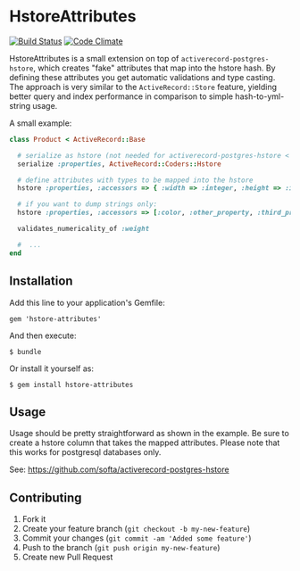 # HstoreAttributes

[![Build Status](https://travis-ci.org/defsprite/hstore-attributes.png)](https://travis-ci.org/defsprite/hstore-attributes) [![Code Climate](https://codeclimate.com/github/defsprite/hstore-attributes.png)](https://codeclimate.com/github/defsprite/hstore-attributes)


HstoreAttributes is a small extension on top of `activerecord-postgres-hstore`, which creates "fake" attributes that map into the hstore hash. By defining these attributes you get automatic validations and type casting.
The approach is very similar to the `ActiveRecord::Store` feature, yielding better query and index performance in comparison to simple hash-to-yml-string usage.


A small example:
```ruby
class Product < ActiveRecord::Base

  # serialize as hstore (not needed for activerecord-postgres-hstore < 0.7)
  serialize :properties, ActiveRecord::Coders::Hstore

  # define attributes with types to be mapped into the hstore
  hstore :properties, :accessors => { :width => :integer, :height => :integer, :color => :string }

  # if you want to dump strings only:
  hstore :properties, :accessors => [:color, :other_property, :third_property]

  validates_numericality_of :weight

  #  ...
end
```
## Installation

Add this line to your application's Gemfile:

    gem 'hstore-attributes'

And then execute:

    $ bundle

Or install it yourself as:

    $ gem install hstore-attributes

## Usage

Usage should be pretty straightforward as shown in the example. Be sure to create a hstore column that takes the mapped attributes. Please note that this works for postgresql databases only.

See: https://github.com/softa/activerecord-postgres-hstore

## Contributing

1. Fork it
2. Create your feature branch (`git checkout -b my-new-feature`)
3. Commit your changes (`git commit -am 'Added some feature'`)
4. Push to the branch (`git push origin my-new-feature`)
5. Create new Pull Request
